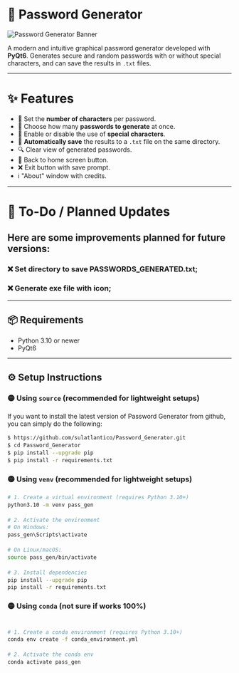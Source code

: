# 🔐 Password Generator

![Password Generator Banner](https://img.shields.io/badge/PyQt6-Password%20App-green?style=flat-square&logo=python&logoColor=white)

A modern and intuitive graphical password generator developed with **PyQt6**. Generates secure and random passwords with or without special characters, and can save the results in `.txt` files.

---

[//]: # (## 🖼️ Interface)

[//]: # ()
[//]: # (<img src="cadeado.png" width="200"/>)

[//]: # ()
[//]: # (> Imagem de fundo personalizável com ícone de cadeado. Interface fixa, amigável e responsiva.)

[//]: # ()
[//]: # (---)

# ✨ Features

- 🔢 Set the **number of characters** per password.
- 🔁 Choose how many **passwords to generate** at once.
- 🔣 Enable or disable the use of **special characters**.
- 💾 **Automatically save** the results to a `.txt` file on the same directory.
- 🔍 Clear view of generated passwords.
- 🔄 Back to home screen button.
- ❌ Exit button with save prompt.
- ℹ️ "About" window with credits.

---

#  🚧 To-Do / Planned Updates

## Here are some improvements planned for future versions:

### ❌ Set directory to save PASSWORDS_GENERATED.txt;

###  ❌ Generate exe file with icon;


---

## 📦 Requirements

- Python 3.10 or newer
- PyQt6

---

## ⚙️ Setup Instructions

### 🟡 Using `source` (recommended for lightweight setups)
If you want to install the latest version of Password Generator from github, 
you can simply do the following:
```bash
$ https://github.com/sulatlantico/Password_Generator.git
$ cd Password_Generator
$ pip install --upgrade pip
$ pip install -r requirements.txt
```
### 🟡 Using `venv` (recommended for lightweight setups)

```bash
# 1. Create a virtual environment (requires Python 3.10+)
python3.10 -m venv pass_gen

# 2. Activate the environment
# On Windows:
pass_gen\Scripts\activate

# On Linux/macOS:
source pass_gen/bin/activate

# 3. Install dependencies
pip install --upgrade pip
pip install -r requirements.txt
```

### 🟡 Using `conda` (not sure if works 100%)
```bash

# 1. Create a conda environment (requires Python 3.10+)
conda env create -f conda_environment.yml

# 2. Activate the conda env
conda activate pass_gen
